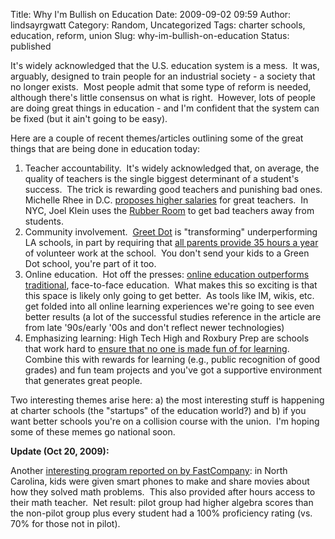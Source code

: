 Title: Why I'm Bullish on Education
Date: 2009-09-02 09:59
Author: lindsayrgwatt
Category: Random, Uncategorized
Tags: charter schools, education, reform, union
Slug: why-im-bullish-on-education
Status: published

It's widely acknowledged that the U.S. education system is a mess.  It was, arguably, designed to train people for an industrial society - a society that no longer exists.  Most people admit that some type of reform is needed, although there's little consensus on what is right.  However, lots of people are doing great things in education - and I'm confident that the system can be fixed (but it ain't going to be easy).

Here are a couple of recent themes/articles outlining some of the great things that are being done in education today:

1.  Teacher accountability.  It's widely acknowledged that, on average, the quality of teachers is the single biggest determinant of a student's success.  The trick is rewarding good teachers and punishing bad ones.  Michelle Rhee in D.C. [proposes higher salaries](http://www.nytimes.com/2008/12/14/magazine/14Ideas-section4B-t-001.html) for great teachers.  In NYC, Joel Klein uses the [Rubber Room](http://www.newyorker.com/reporting/2009/08/31/090831fa_fact_brill?currentPage=all) to get bad teachers away from students.
2.  Community involvement.  [Greet Dot](http://www.greendot.org) is "transforming" underperforming LA schools, in part by requiring that [all parents provide 35 hours a year](http://www.greendot.org/about_us/frequently_asked_questions##5) of volunteer work at the school.  You don't send your kids to a Green Dot school, you're part of it too.
3.  Online education.  Hot off the presses: [online education outperforms traditional](http://bits.blogs.nytimes.com/2009/08/19/study-finds-that-online-education-beats-the-classroom/?em), face-to-face education.  What makes this so exciting is that this space is likely only going to get better.  As tools like IM, wikis, etc. get folded into all online learning experiences we're going to see even better results (a lot of the successful studies reference in the article are from late '90s/early '00s and don't reflect newer technologies)
4.  Emphasizing learning: High Tech High and Roxbury Prep are schools that work hard to [ensure that no one is made fun of for learning](http://www.wired.com/culture/education/magazine/17-09/st_essay).  Combine this with rewards for learning (e.g., public recognition of good grades) and fun team projects and you've got a supportive environment that generates great people.

Two interesting themes arise here: a) the most interesting stuff is happening at charter schools (the "startups" of the education world?) and b) if you want better schools you're on a collision course with the union.  I'm hoping some of these memes go national soon.

**Update (Oct 20, 2009):**

Another [interesting program reported on by FastCompany](http://www.fastcompany.com/magazine/140/cellphonometry.html): in North Carolina, kids were given smart phones to make and share movies about how they solved math problems.  This also provided after hours access to their math teacher.  Net result: pilot group had higher algebra scores than the non-pilot group plus every student had a 100% proficiency rating (vs. 70% for those not in pilot).
